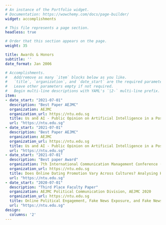 ```yaml
---
# An instance of the Portfolio widget.
# Documentation: https://wowchemy.com/docs/page-builder/
widget: accomplishments

# This file represents a page section.
headless: true

# Order that this section appears on the page.
weight: 35

title: Awards & Honors
subtitle: ''
date_format: Jan 2006

# Accomplishments.
#   Add/remove as many `item` blocks below as you like.
#   `title`, `organization`, and `date_start` are the required parameters.
#   Leave other parameters empty if not required.
#   Begin multi-line descriptions with YAML's `|2-` multi-line prefix.
item:
- date_start: "2021-07-01"
  description: "Best Paper AEJMC"
  organization: AEJMC
  organization_url: https://ntu.edu.sg
  title: Us and AI - Public Opinion on Artificial Intelligence in a Post-Trust Era
  url: "https://ntu.edu.sg"
- date_start: "2021-07-01"
  description: "Best Paper AEJMC"
  organization: AEJMC
  organization_url: https://ntu.edu.sg
  title: Us and AI - Public Opinion on Artificial Intelligence in a Post-Trust Era
  url: "https://ntu.edu.sg"
- date_start: "2021-07-01"
  description: "Best paper Award"
  organization: 7th International Communication Management Conference (ICMC) 2021, Moody College of Communication (UT Austin) and MICA
  organization_url: https://ntu.edu.sg
  title: Does Online Dating Promotion Vary Across Cultures? Analysing Homepage Advertisements of Online Dating Services in 51 Countries Across Europe, North America, and South America
  url: "https://ntu.edu.sg"
- date_start: "2020-07-01"
  description: "Third Place Faculty Paper"
  organization: AEJMC Political Communication Division, AEJMC 2020
  organization_url: https://ntu.edu.sg
  title: Online Political Engagement, Fake News Exposure, and Fake News Sharing in Sub-Saharan Africa
  url: "https://ntu.edu.sg"
design:
  columns: '2' 
---
```

